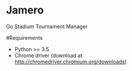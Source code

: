 # Jamero
Go Stadium Tournament Manager

#Requirements
- Python >= 3.5
- Chrome driver (download at http://chromedriver.chromium.org/downloads)
